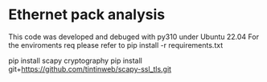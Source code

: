 # Ethernet pack analysis
This code was developed and debuged with py310 under Ubuntu 22.04
For the enviroments req please refer to 
pip install -r requirements.txt

pip install scapy cryptography
pip install git+https://github.com/tintinweb/scapy-ssl_tls.git
